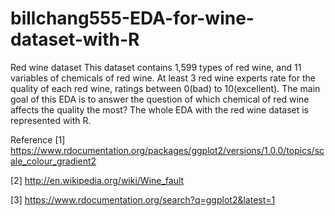 # billchang555-EDA-for-wine-dataset-with-R

Red wine dataset
This dataset contains 1,599 types of red wine, and 11 variables of chemicals of red wine. At least 3 red wine experts rate for the quality of each red wine, ratings between 0(bad) to 10(excellent).
The main goal of this EDA is to answer the question of which chemical of red wine affects the quality the most?
The whole EDA with the red wine dataset is represented with R.

Reference
[1] https://www.rdocumentation.org/packages/ggplot2/versions/1.0.0/topics/scale_colour_gradient2 

[2] http://en.wikipedia.org/wiki/Wine_fault

[3] https://www.rdocumentation.org/search?q=ggplot2&latest=1

